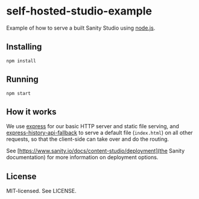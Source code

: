 # self-hosted-studio-example

Example of how to serve a built Sanity Studio using [node.js](https://nodejs.org/).

## Installing

`npm install`

## Running

`npm start`

## How it works

We use [express](http://expressjs.com/) for our basic HTTP server and static file serving, and [express-history-api-fallback](https://github.com/sebdeckers/express-history-api-fallback) to serve a default file (`index.html`) on all other requests, so that the client-side can take over and do the routing.

See [https://www.sanity.io/docs/content-studio/deployment](the Sanity documentation) for more information on deployment options.

## License

MIT-licensed. See LICENSE.
